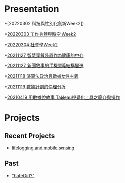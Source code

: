 # Presentation
*[20220302 科技與性別化創新Week2])

*[20220303 工作身體與時空 Week2](https://docs.google.com/presentation/d/e/2PACX-1vTlFgolRKcmYcEni8iT9CISjZFGFQUiqoniAY7EsTq52LLGv-OTrL-B933QwlGHQIqvhfUMNbCuRpo0/pub?start=false&loop=false&delayms=3000)

*[20220304 社會學Week2]()

*[20211127 智慧穿戴裝置作為健康的中介]()

*[20211127 新聞敘事的手機意義結構變遷]()

*[20211118 演算法政治與數據女性主義]()

*[20211119 數據計劃的倫理分析]()

*[20210419 用數據說故事 Tableau視覺化工具之簡介與操作]()


# Projects

## Recent Projects
* [lifelogging and mobile sensing]()

## Past
* ["hateGirl?"]()

